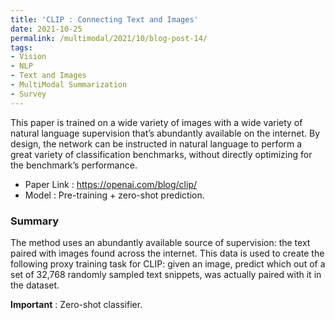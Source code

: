```yaml
---
title: 'CLIP : Connecting Text and Images'
date: 2021-10-25
permalink: /multimodal/2021/10/blog-post-14/
tags:
- Vision
- NLP
- Text and Images
- MultiModal Summarization
- Survey
---
```


This paper is trained on a wide variety of images with a wide variety of natural language supervision that’s abundantly available on the internet. By design, the network can be instructed in natural language to perform a great variety of classification benchmarks, without directly optimizing for the benchmark’s performance.

- Paper Link : https://openai.com/blog/clip/
- Model : Pre-training + zero-shot prediction.



### Summary

The method uses an abundantly available source of supervision: the text paired with images found across the internet. This data is used to create the following proxy training task for CLIP: given an image, predict which out of a set of 32,768 randomly sampled text snippets, was actually paired with it in the dataset.

**Important** :
Zero-shot classifier.



